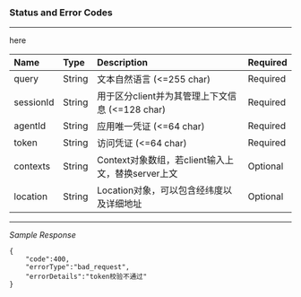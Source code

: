 ### Status and Error Codes

---

here

| Name | Type | Description | Required |
| :--- | :--- | :--- | :--- |
| query | String | 文本自然语言 \(&lt;=255 char\) | Required |
| sessionId | String | 用于区分client并为其管理上下文信息 \(&lt;=128 char\) | Required |
| agentId | String | 应用唯一凭证 \(&lt;=64 char\) | Required |
| token | String | 访问凭证 \(&lt;=64 char\) | Required |
| contexts | String | Context对象数组，若client输入上文，替换server上文 | Optional |
| location | String | Location对象，可以包含经纬度以及详细地址 | Optional |

---

_Sample Response_

```
{
    "code":400,
    "errorType":"bad_request",
    "errorDetails":"token校验不通过"
}
```




